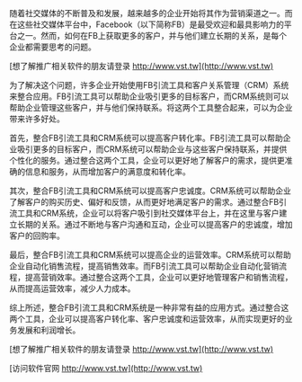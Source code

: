 随着社交媒体的不断普及和发展，越来越多的企业开始将其作为营销渠道之一。而在这些社交媒体平台中，Facebook（以下简称FB）是最受欢迎和最具影响力的平台之一。然而，如何在FB上获取更多的客户，并与他们建立长期的关系，是每个企业都需要思考的问题。

[想了解推广相关软件的朋友请登录 http://www.vst.tw](http://www.vst.tw)

为了解决这个问题，许多企业开始使用FB引流工具和客户关系管理（CRM）系统来整合应用。FB引流工具可以帮助企业吸引更多的目标客户，而CRM系统则可以帮助企业管理这些客户，并与他们保持联系。将这两个工具整合起来，可以为企业带来许多好处。

首先，整合FB引流工具和CRM系统可以提高客户转化率。FB引流工具可以帮助企业吸引更多的目标客户，而CRM系统可以帮助企业与这些客户保持联系，并提供个性化的服务。通过整合这两个工具，企业可以更好地了解客户的需求，提供更准确的信息和服务，从而增加客户的满意度和转化率。

其次，整合FB引流工具和CRM系统可以提高客户忠诚度。CRM系统可以帮助企业了解客户的购买历史、偏好和反馈，从而更好地满足客户的需求。通过整合FB引流工具和CRM系统，企业可以将客户吸引到社交媒体平台上，并在这里与客户建立长期的关系。通过不断地与客户沟通和互动，企业可以提高客户的忠诚度，增加客户的回购率。

最后，整合FB引流工具和CRM系统可以提高企业的运营效率。CRM系统可以帮助企业自动化销售流程，提高销售效率。而FB引流工具可以帮助企业自动化营销流程，提高营销效率。通过整合这两个工具，企业可以更好地管理客户和销售流程，从而提高运营效率，减少人力成本。

综上所述，整合FB引流工具和CRM系统是一种非常有益的应用方式。通过整合这两个工具，企业可以提高客户转化率、客户忠诚度和运营效率，从而实现更好的业务发展和利润增长。

[想了解推广相关软件的朋友请登录 http://www.vst.tw](http://www.vst.tw)


[访问软件官网 http://www.vst.tw](http://www.vst.tw)
